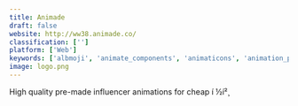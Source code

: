 ```yaml
---
title: Animade
draft: false 
website: http://ww38.animade.co/
classification: ['']
platform: ['Web']
keywords: ['albmoji', 'animate_components', 'animaticons', 'animation_paper', 'app_animations', 'crazytalk_animator', 'enlight_pixaloop', 'facerig', 'lottie_by_airbnb', 'micro_animations', 'mobirise', 'norman', 'principle', 'readymag_animations', 'sad_animations', 'sad_tweets', 'sadblock', 'spirit', 'tilda_publishing_animations', 'ui_motion_kit']
image: logo.png
---
```

High quality pre-made influencer animations for cheap í ½í²¸